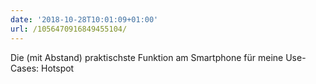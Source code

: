 ```yaml
---
date: '2018-10-28T10:01:09+01:00'
url: /1056470916849455104/
---
```

Die (mit Abstand) praktischste Funktion am Smartphone für meine Use-Cases: Hotspot
